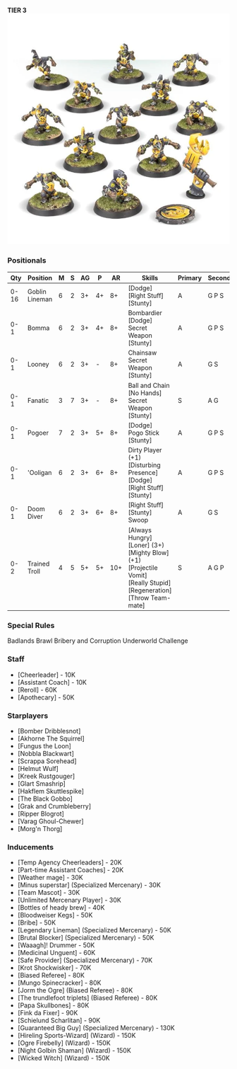﻿**TIER 3**
![](../media/teams/ScarcragSnivelersTeam01.webp)

### Positionals

| Qty  | Position       | M | S | AG | P  | AR  | Skills                                                                                                                                          | Primary | Secondary | Cost |
| ---- | -------------- | - | - | -- | -- | --- | ----------------------------------------------------------------------------------------------------------------------------------------------- | ------- | --------- | ---- |
| 0-16 | Goblin Lineman | 6 | 2 | 3+ | 4+ | 8+  | [Dodge] <br /> [Right Stuff] <br /> [Stunty]                                                                                                        | A       | G P S     | 40K  |
| 0-1  | Bomma          | 6 | 2 | 3+ | 4+ | 8+  | Bombardier <br /> [Dodge] <br /> Secret Weapon <br /> [Stunty]                                                                                    | A       | G P S     | 45K  |
| 0-1  | Looney         | 6 | 2 | 3+ | -  | 8+  | Chainsaw <br /> Secret Weapon <br /> [Stunty]                                                                                                     | A       | G S       | 40K  |
| 0-1  | Fanatic        | 3 | 7 | 3+ | -  | 8+  | Ball and Chain <br /> [No Hands] <br /> Secret Weapon <br /> [Stunty]                                                                               | S       | A G       | 70K  |
| 0-1  | Pogoer         | 7 | 2 | 3+ | 5+ | 8+  | [Dodge] <br /> Pogo Stick <br /> [Stunty]                                                                                                         | A       | G P S     | 75K  |
| 0-1  | 'Ooligan      | 6 | 2 | 3+ | 6+ | 8+  | Dirty Player (+1) <br /> [Disturbing Presence] <br /> [Dodge] <br /> [Right Stuff] <br /> [Stunty]                                                    | A       | G P S     | 65K  |
| 0-1  | Doom Diver     | 6 | 2 | 3+ | 6+ | 8+  | [Right Stuff] <br /> [Stunty] <br /> Swoop                                                                                                          | A       | G S       | 60K  |
| 0-2  | Trained Troll  | 4 | 5 | 5+ | 5+ | 10+ | [Always Hungry] <br /> [Loner] (3+) <br /> [Mighty Blow] (+1) <br /> [Projectile Vomit] <br /> [Really Stupid] <br /> [Regeneration] <br /> [Throw Team-mate] | S       | A G P     | 115K |

### Special Rules

Badlands Brawl
Bribery and Corruption
Underworld Challenge

### Staff

* [Cheerleader] - 10K
* [Assistant Coach] - 10K
* [Reroll] - 60K
* [Apothecary]  - 50K

### Starplayers

* [Bomber Dribblesnot]    
* [Akhorne The Squirrel]  
* [Fungus the Loon]       
* [Nobbla Blackwart]      
* [Scrappa Sorehead]      
* [Helmut Wulf]           
* [Kreek Rustgouger]      
* [Glart Smashrip]        
* [Hakflem Skuttlespike]  
* [The Black Gobbo]       
* [Grak and Crumbleberry] 
* [Ripper Blogrot]        
* [Varag Ghoul-Chewer]    
* [Morg'n Thorg]          

### Inducements

* [Temp Agency Cheerleaders] - 20K
* [Part-time Assistant Coaches] - 20K
* [Weather mage] - 30K
* [Minus superstar] (Specialized Mercenary) - 30K
* [Team Mascot] - 30K
* [Unlimited Mercenary Player] - 30K
* [Bottles of heady brew] - 40K
* [Bloodweiser Kegs] - 50K
* [Bribe] - 50K
* [Legendary Lineman] (Specialized Mercenary) - 50K
* [Brutal Blocker] (Specialized Mercenary) - 50K
* [Waaagh]! Drummer - 50K
* [Medicinal Unguent] - 60K
* [Safe Provider] (Specialized Mercenary) - 70K
* [Krot Shockwisker] - 70K
* [Biased Referee] - 80K
* [Mungo Spinecracker] - 80K
* [Jorm the Ogre] (Biased Referee) - 80K
* [The trundlefoot triplets] (Biased Referee) - 80K
* [Papa Skullbones] - 80K
* [Fink da Fixer] - 90K
* [Schielund Scharlitan] - 90K
* [Guaranteed Big Guy] (Specialized Mercenary) - 130K
* [Hireling Sports-Wizard] (Wizard) - 150K
* [Ogre Firebelly] (Wizard) - 150K
* [Night Golbin Shaman] (Wizard) - 150K
* [Wicked Witch] (Wizard) - 150K
